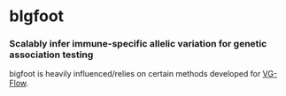 # bIgfoot
### Scalably infer immune-specific allelic variation for genetic association testing 

bigfoot is heavily influenced/relies on certain methods developed for <a href="https://bitbucket.org/jbaaijens/vg-flow/src/master/">VG-Flow</a>.
